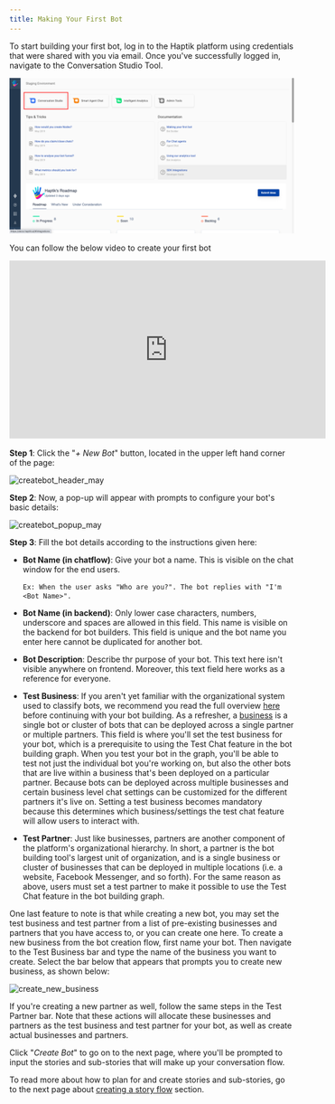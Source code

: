 ```yaml
---
title: Making Your First Bot
---
```


To start building your first bot, log in to the Haptik platform using credentials that were shared with you via email. Once you've successfully logged in, navigate to the Conversation Studio Tool. 

![Menu](assets/conversationstudiohomescreen.png)

You can follow the below video to create your first bot

<iframe width="560" height="315" src="https://www.youtube.com/embed/8NbUvvX2gEY" frameborder="0" allow="accelerometer; autoplay; clipboard-write; encrypted-media; gyroscope; picture-in-picture" allowfullscreen></iframe>

**Step 1**: Click the "*+ New Bot*" button, located in the upper left hand corner of the page:

![createbot_header_may](/assets/createbot_header_may.png)

**Step 2**: Now, a pop-up will appear with prompts to configure your bot's basic details:

![createbot_popup_may](/assets/createbot_popup_may.png)

**Step 3**: Fill the bot details according to the instructions given here:

- **Bot Name (in chatflow)**: Give your bot a name. This is visible on the chat window for the end users. 

      Ex: When the user asks "Who are you?". The bot replies with "I'm <Bot Name>". 

- **Bot Name (in backend)**: Only lower case characters, numbers, underscore and spaces are allowed in this field. This name is visible on the backend for bot builders. This field is unique and the bot name you enter here cannot be duplicated for another bot.

- **Bot Description**: Describe thr purpose of your bot. This text here isn't visible anywhere on frontend. Moreover, this text field here works as a reference for everyone.

- **Test Business**: If you aren't yet familiar with the organizational system used to classify bots, we recommend you read the full overview [here](https://docs.haptik.ai/bot-builder/basic/bot-hierarchy) before continuing with your bot building. As a refresher, a [business](https://docs.haptik.ai/bot-builder/basic/business) is a single bot or cluster of bots that can be deployed across a single partner or multiple partners. This field is where you'll set the test business for your bot, which is a prerequisite to using the Test Chat feature in the bot building graph. When you test your bot in the graph, you'll be able to test not just the individual bot you're working on, but also the other bots that are live within a business that's been deployed on a particular partner. Because bots can be deployed across multiple businesses and certain business level chat settings can be customized for the different partners it's live on. Setting a test business becomes mandatory because this determines which business/settings the test chat feature will allow users to interact with.

- **Test Partner**: Just like businesses, partners are another component of the platform's organizational hierarchy. In short, a partner is the bot building tool's largest unit of organization, and is a single business or cluster of businesses that can be deployed in multiple locations (i.e. a website, Facebook Messenger, and so forth). For the same reason as above, users must set a test partner to make it possible to use the Test Chat feature in the bot building graph.

One last feature to note is that while creating a new bot, you may set the test business and test partner from a list of pre-existing businesses and partners that you have access to, or you can create one here. To create a new business from the bot creation flow, first name your bot. Then navigate to the Test Business bar and type the name of the business you want to create. Select the bar below that appears that prompts you to create new business, as shown below:

![create_new_business](/assets/create_new_business.png)

If you're creating a new partner as well, follow the same steps in the Test Partner bar. Note that these actions will allocate these businesses and partners as the test business and test partner for your bot, as well as create actual businesses and partners.

Click "*Create Bot*" to go on to the next page, where you'll be prompted to input the stories and sub-stories that will make up your conversation flow.

To read more about how to plan for and create stories and sub-stories, go to the next page about [creating a story flow](https://docs.haptik.ai/bot-builder/basic/creating-story) section.
